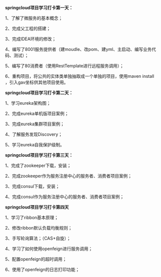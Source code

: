 **springcloud项目学习打卡第一天：**

1、了解了微服务的基本概念；

2、完成父工程的搭建；

3、完成IDEA环境的修改；

4、编写了8001服务提供者（建moudle、改pom、建yml、主启动、编写业务代码、测试）；

5、编写了80消费者（使用RestTemplate进行远程服务调用）；

6、重构项目，将公共的实体类单独抽取成一个单独的项目，使用maven install ，引入gav坐标供其他项目使用。

**springcloud项目学习打卡第二天：**

1、学习eureka架构图；

2、完成eureka单机版项目案例；

3、完成eureka集群项目案例；

4、了解服务发现Discovery；

5、学习eureka自我保护级制。

**springcloud项目学习打卡第三天：**

1、完成了zookeeper下载，安装；

2、完成zookeeper作为服务注册中心的服务者、消费者项目案例；

3、完成consul下载，安装；

4、完成consul作为服务注册中心的服务者、消费者项目案例；

**springcloud项目学习打卡第四天**

1、学习了ribbon基本原理；

2、修改ribbon默认负载均衡规则；

3、手写轮询算法；（CAS+自旋）；

4、学习了如何使用openfeign进行服务调用；

5、配置openfeign的超时调用；

6、使用了openfeign的日志打印功能；
